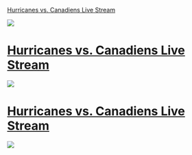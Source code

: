 <a href="http://goo.gl/iMgWw">Hurricanes vs. Canadiens Live Stream</a>
</h1>

<p><a href="http://goo.gl/iMgWw"><img src="https://a248.e.akamai.net/camo.github.com/a172c78ecfaa3dc6a1ecae6b20d85b8035279eae/687474703a2f2f322e62702e626c6f6773706f742e636f6d2f2d7730355f5f48456b4576552f55502d56495369765052492f41414141414141414137302f4a6d6f7259334575516d772f73313630302f766964656f2e6a7067" style="max-width:100%;"></a></p>

<h1>
<a name="hurricanes-vs-canadiens-live-stream-1" class="anchor" href="#hurricanes-vs-canadiens-live-stream-1"><span class="mini-icon mini-icon-link"></span></a><a href="http://goo.gl/iMgWw">Hurricanes vs. Canadiens Live Stream</a>
</h1>

<p><a href="http://goo.gl/iMgWw"><img src="https://a248.e.akamai.net/camo.github.com/a172c78ecfaa3dc6a1ecae6b20d85b8035279eae/687474703a2f2f322e62702e626c6f6773706f742e636f6d2f2d7730355f5f48456b4576552f55502d56495369765052492f41414141414141414137302f4a6d6f7259334575516d772f73313630302f766964656f2e6a7067" style="max-width:100%;"></a></p>

<h1>
<a name="hurricanes-vs-canadiens-live-stream-2" class="anchor" href="#hurricanes-vs-canadiens-live-stream-2"><span class="mini-icon mini-icon-link"></span></a><a href="http://goo.gl/iMgWw">Hurricanes vs. Canadiens Live Stream</a>
</h1>

<p><a href="http://goo.gl/iMgWw"><img src="https://a248.e.akamai.net/camo.github.com/a172c78ecfaa3dc6a1ecae6b20d85b8035279eae/687474703a2f2f322e62702e626c6f6773706f742e636f6d2f2d7730355f5f48456b4576552f55502d56495369765052492f41414141414141414137302f4a6d6f7259334575516d772f73313630302f766964656f2e6a7067" style="max-width:100%;">

